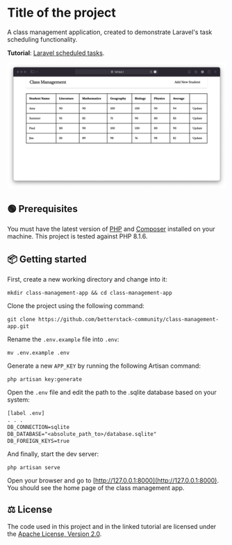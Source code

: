 # Title of the project

A class management application, created to demonstrate Laravel's task scheduling functionality.

**Tutorial**: [Laravel scheduled tasks]().

![Class Management App](screenshot.png)

## 🟢 Prerequisites

You must have the latest version of [PHP](https://www.php.net/) and [Composer](https://getcomposer.org/) installed on your machine. This project is tested against PHP 8.1.6.

## 📦 Getting started

First, create a new working directory and change into it:

```command
mkdir class-management-app && cd class-management-app
```

Clone the project using the following command:

```command
git clone https://github.com/betterstack-community/class-management-app.git
```

Rename the `.env.example` file into `.env`:

```command
mv .env.example .env
```

Generate a new `APP_KEY` by running the following Artisan command:

```command
php artisan key:generate
```

Open the `.env` file and edit the path to the .sqlite database based on your system:

```text
[label .env]
. . .
DB_CONNECTION=sqlite
DB_DATABASE="<absolute_path_to>/database.sqlite"
DB_FOREIGN_KEYS=true
```

And finally, start the dev server:

```command
php artisan serve
```

Open your browser and go to [http://127.0.0.1:8000](http://127.0.0.1:8000). You should see the home page of the class management app.

## ⚖ License

The code used in this project and in the linked tutorial are licensed under the [Apache License, Version 2.0](LICENSE).
